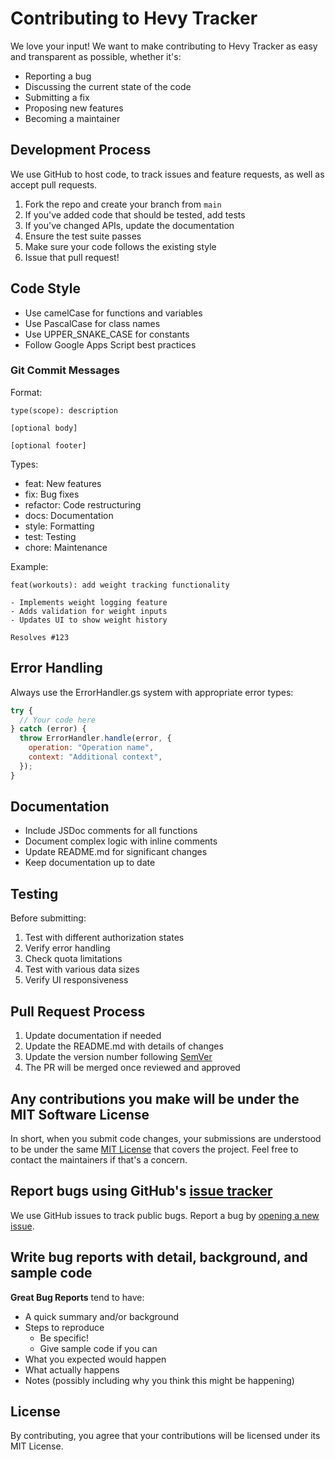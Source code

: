 # Contributing to Hevy Tracker

We love your input! We want to make contributing to Hevy Tracker as easy and transparent as possible, whether it's:

- Reporting a bug
- Discussing the current state of the code
- Submitting a fix
- Proposing new features
- Becoming a maintainer

## Development Process

We use GitHub to host code, to track issues and feature requests, as well as accept pull requests.

1. Fork the repo and create your branch from `main`
2. If you've added code that should be tested, add tests
3. If you've changed APIs, update the documentation
4. Ensure the test suite passes
5. Make sure your code follows the existing style
6. Issue that pull request!

## Code Style

- Use camelCase for functions and variables
- Use PascalCase for class names
- Use UPPER_SNAKE_CASE for constants
- Follow Google Apps Script best practices

### Git Commit Messages

Format:

```
type(scope): description

[optional body]

[optional footer]
```

Types:

- feat: New features
- fix: Bug fixes
- refactor: Code restructuring
- docs: Documentation
- style: Formatting
- test: Testing
- chore: Maintenance

Example:

```
feat(workouts): add weight tracking functionality

- Implements weight logging feature
- Adds validation for weight inputs
- Updates UI to show weight history

Resolves #123
```

## Error Handling

Always use the ErrorHandler.gs system with appropriate error types:

```javascript
try {
  // Your code here
} catch (error) {
  throw ErrorHandler.handle(error, {
    operation: "Operation name",
    context: "Additional context",
  });
}
```

## Documentation

- Include JSDoc comments for all functions
- Document complex logic with inline comments
- Update README.md for significant changes
- Keep documentation up to date

## Testing

Before submitting:

1. Test with different authorization states
2. Verify error handling
3. Check quota limitations
4. Test with various data sizes
5. Verify UI responsiveness

## Pull Request Process

1. Update documentation if needed
2. Update the README.md with details of changes
3. Update the version number following [SemVer](http://semver.org/)
4. The PR will be merged once reviewed and approved

## Any contributions you make will be under the MIT Software License

In short, when you submit code changes, your submissions are understood to be under the same [MIT License](http://choosealicense.com/licenses/mit/) that covers the project. Feel free to contact the maintainers if that's a concern.

## Report bugs using GitHub's [issue tracker](https://github.com/gelbh/hevy-tracker/issues)

We use GitHub issues to track public bugs. Report a bug by [opening a new issue](https://github.com/gelbh/hevy-tracker/issues/new).

## Write bug reports with detail, background, and sample code

**Great Bug Reports** tend to have:

- A quick summary and/or background
- Steps to reproduce
  - Be specific!
  - Give sample code if you can
- What you expected would happen
- What actually happens
- Notes (possibly including why you think this might be happening)

## License

By contributing, you agree that your contributions will be licensed under its MIT License.
